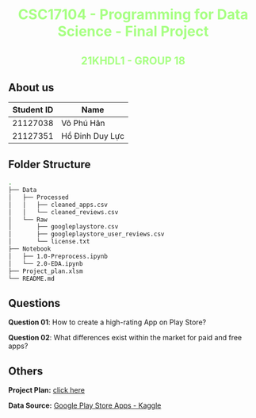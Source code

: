# <center style="color:#a7ff83"> CSC17104 - Programming for  Data Science - Final Project

## <center style="color:#a7ff83"> 21KHDL1 - GROUP 18

<!-- ## <span style="color:#17b978">**Introduction**</span> -->
## **About us**

| Student ID | Name                |
| ---------- | ------------------- |
| 21127038   | Võ Phú Hãn          |
| 21127351   | Hồ Đinh Duy Lực     |

<!-- ### **About the project**

**Analyzing Google Play Store apps** is crucial for several reasons. It provides valuable insights into app trends, user preferences, and market dynamics. This data can help developers understand what types of apps are successful, which features users find most appealing, and how to price their apps effectively. Additionally, analysis can reveal patterns in user reviews and ratings, helping developers improve their apps based on user feedback. For businesses and marketers, this analysis can guide advertising strategies and help target the right audience. Therefore, Google Play Store app analysis plays a vital role in app development, marketing, and user experience enhancement. -->

<!-- ## <span style="color:#17b978">**Tree Structure**</span> -->

## **Folder Structure**

```bash
.
├── Data
│   ├── Processed
│   │   ├── cleaned_apps.csv
│   │   └── cleaned_reviews.csv
│   └── Raw
│       ├── googleplaystore.csv
│       ├── googleplaystore_user_reviews.csv
│       └── license.txt
├── Notebook
│   ├── 1.0-Preprocess.ipynb
│   └── 2.0-EDA.ipynb
├── Project_plan.xlsm
└── README.md
```

<!-- ## <span style="color:#17b978">**Project Plan**</span> -->

## **Questions**

**Question 01**: How to create a high-rating App on Play Store?

**Question 02**: What differences exist within the market for paid and free apps?

## **Others**

**Project Plan:** [click here](Project_plan.xlsm)

**Data Source:** [Google Play Store Apps - Kaggle](https://www.kaggle.com/datasets/lava18/google-play-store-apps/)